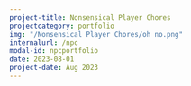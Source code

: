 ```yaml
---
project-title: Nonsensical Player Chores
projectcategory: portfolio
img: "/Nonsensical Player Chores/oh no.png"
internalurl: /npc
modal-id: npcportfolio
date: 2023-08-01
project-date: Aug 2023
---
```


